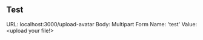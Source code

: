 ## Test

URL: localhost:3000/upload-avatar
Body: Multipart Form
Name: 'test'
Value: <upload your file!>
